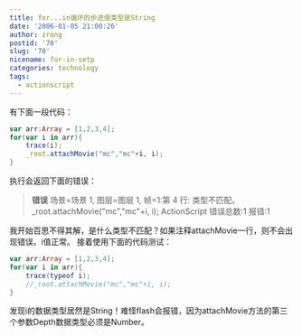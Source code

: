 ```yaml
---
title: for...in循环的步进值类型是String
date: '2006-01-05 21:00:26'
author: zrong
postid: '70'
slug: '70'
nicename: for-in-setp
categories: technology
tags:
  - actionscript
---
```


有下面一段代码：

``` actionscript
var arr:Array = [1,2,3,4];
for(var i in arr){
	trace(i);
	_root.attachMovie("mc","mc"+i, i);
}
```


执行会返回下面的错误：


> **错误** 场景=场景 1, 图层=图层 1, 帧=1:第 4 行: 类型不匹配。
> _root.attachMovie("mc","mc"+i, i);
> ActionScript 错误总数:1 	 报错:1

我开始百思不得其解，是什么类型不匹配？如果注释attachMovie一行，则不会出现错误。i值正常。
接着使用下面的代码测试：

``` actionscript
var arr:Array = [1,2,3,4];
for(var i in arr){
	trace(typeof i);
	//_root.attachMovie("mc","mc"+i, i);
}
```

发现i的数据类型居然是String！难怪flash会报错，因为attachMovie方法的第三个参数Depth数据类型必须是Number。
